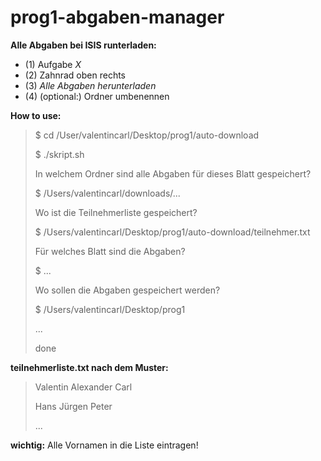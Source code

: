# prog1-abgaben-manager


**Alle Abgaben bei ISIS runterladen:**
- (1) Aufgabe *X*
- (2) Zahnrad oben rechts
- (3) *Alle Abgaben herunterladen*
- (4) (optional:) Ordner umbenennen


**How to use:**
> $ cd /User/valentincarl/Desktop/prog1/auto-download
> >
> $ ./skript.sh
> >
> In welchem Ordner sind alle Abgaben für dieses Blatt gespeichert?
> 
> $ /Users/valentincarl/downloads/...
> 
> Wo ist die Teilnehmerliste gespeichert?
> 
> $ /Users/valentincarl/Desktop/prog1/auto-download/teilnehmer.txt
> 
> Für welches Blatt sind die Abgaben?
> 
> $ ...
> 
> Wo sollen die Abgaben gespeichert werden?
> 
> $ /Users/valentincarl/Desktop/prog1
> 
> ...
> 
> done


**teilnehmerliste.txt nach dem Muster:**

> Valentin Alexander Carl
>
> Hans Jürgen Peter
> 
> ...

**wichtig:** Alle Vornamen in die Liste eintragen!
